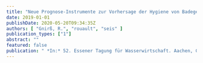 ```yaml
---
title: "Neue Prognose-Instrumente zur Vorhersage der Hygiene von Badegewässern"
date: 2019-01-01
publishDate: 2020-05-20T09:34:35Z
authors: [ "Gnirß, R.", "rouault", "seis" ]
publication_types: ["1"]
abstract: ""
featured: false
publication: " *In:* 52. Essener Tagung für Wasserwirtschaft. Aachen, Germany. 20-22 March 2019"
---
```


